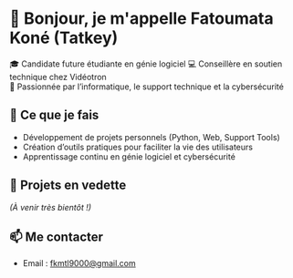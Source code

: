 # 👋 Bonjour, je m'appelle Fatoumata Koné (Tatkey)

🎓 Candidate future étudiante en génie logiciel 
💻 Conseillère en soutien technique chez Vidéotron  
🚀 Passionnée par l’informatique, le support technique et la cybersécurité  

## 🌟 Ce que je fais
- Développement de projets personnels (Python, Web, Support Tools)  
- Création d’outils pratiques pour faciliter la vie des utilisateurs  
- Apprentissage continu en génie logiciel et cybersécurité  

## 📌 Projets en vedette
*(À venir très bientôt !)*

## 📫 Me contacter
- Email : fkmtl9000@gmail.com  
